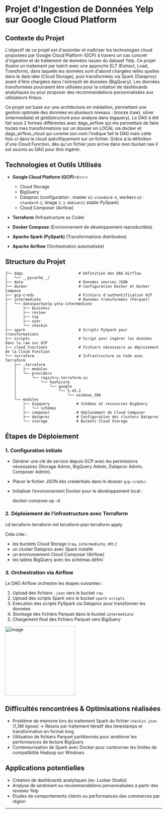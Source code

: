 # Projet d'Ingestion de Données Yelp sur Google Cloud Platform

## Contexte du Projet

L'objectif de ce projet est d'assimiler et maîtriser les technologies cloud proposées par Google Cloud Platform (GCP) à travers un cas concret d'ingestion et de traitement de données issues du dataset Yelp. Ce projet illustre un traitement par batch avec une approche ELT (Extract, Load, Transform), dans laquelle les données sont d'abord chargées telles quelles dans le data lake (Cloud Storage), puis transformées via Spark (Dataproc) avant d'être chargées dans l'entrepôt de données (BigQuery).
Les données transformées pourraient être utilisées pour la création de dashboards analytiques ou pour proposer des recommandations personnalisées aux utilisateurs finaux.

Ce projet est basé sur une architecture en médaillon, permettant une gestion optimale des données en plusieurs niveaux : bronze (raw), silver (intermediate) et gold(structuré pour analyse dans bigquery).
Le DAG à été fait sous 2 formes différentes avec dags_airflow qui me permettais de faire toutes mes transformations sur un dossier en LOCAL via docker et dags_airflow_cloud
qui comme son nom l'indique fait le DAG mais cette fois-ci dans le cloud spécifiquement sur un fichier. Grâce à la définition d'une Cloud Function, dès qu'un fichier json arrive dans mon bucket raw il est soumis au DAG pour être ingérer.
## Technologies et Outils Utilisés

- **Google Cloud Platform (GCP)**<é<>>
  - Cloud Storage
  - BigQuery
  - Dataproc (configuration : master `e2-standard-4`, workers `e2-standard-2`, image `2.1-debian11` stable PySpark)
  - Cloud Composer (Airflow)

- **Terraform** (Infrastructure as Code)
- **Docker Compose** (Environnement de développement reproductible)
- **Apache Spark (PySpark)** (Transformations distribuées)
- **Apache Airflow** (Orchestration automatisée)

## Structure du Projet
```text
├── dags                         # Définition des DAG Airflow
│   └── __pycache__/
├── data                         # Données sources JSON
├── docker                       # Configuration Docker et Docker Compose
├── gcp-creds                    # Fichiers d'authentification GCP
├── intermediate                 # Données transformées (Parquet)
│   └── datasparkyelp-yelp-intermediate
│       ├── business
│       ├── review
│       ├── tip
│       ├── user
│       └── checkin
├── spark                        # Scripts PySpark pour transformations
├── scripts                      # Script pour ingérer les données dans la raw sur GCP
├── cloud_functions              # Fichiers nécessaire au déploiement de la Cloud Function 
└── terraform                    # Infrastructure as Code avec Terraform
    ├── .terraform
    │   ├── modules
    │   └── providers
    │       └── registry.terraform.io
    │           └── hashicorp
    │               └── google
    │                   └── 5.45.2
    │                       └── windows_386
    └── modules
        ├── bigquery            # Schémas et ressources BigQuery
        │   └── schemas
        ├── composer            # Déploiement de Cloud Composer
        ├── dataproc            # Configuration des clusters Dataproc
        └── storage             # Buckets Cloud Storage
```
## Étapes de Déploiement

### 1. Configuration initiale

- Générer une clé de service depuis GCP avec les permissions nécessaires (Storage Admin, BigQuery Admin, Dataproc Admin, Composer Admin).
- Placer le fichier JSON des credentials dans le dossier `gcp-creds/`.
- Initialiser l’environnement Docker pour le développement local :

  docker-compose up -d

### 2. Déploiement de l’infrastructure avec Terraform

  cd terraform
  terraform init
  terraform plan
  terraform apply

Cela crée :
- les buckets Cloud Storage (`raw`, `intermediate`, etc.)
- un cluster Dataproc avec Spark installé
- un environnement Cloud Composer (Airflow)
- les tables BigQuery avec les schémas défini

### 3. Orchestration via Airflow

Le DAG Airflow orchestre les étapes suivantes :
1. Upload des fichiers `.json` vers le bucket `raw`
2. Upload des scripts Spark vers le bucket `spark-scripts`
3. Exécution des scripts PySpark via Dataproc pour transformer les données
4. Stockage des fichiers Parquet dans le bucket `intermediate`
5. Chargement final des fichiers Parquet vers BigQuery
<img width="224" alt="image" src="https://github.com/user-attachments/assets/9554c407-7c2b-4e98-9a71-73a6d10fc011" />

## Difficultés rencontrées & Optimisations réalisées

- Problème de mémoire lors du traitement Spark du fichier `checkin.json` (1,3M lignes)
  → Résolu par traitement itératif des timestamps et transformation en format long
- Utilisation de fichiers Parquet partitionnés pour améliorer les performances de lecture BigQuery
- Conteneurisation de Spark avec Docker pour contourner les limites de compatibilité Hadoop sur Windows

## Applications potentielles

- Création de dashboards analytiques (ex: Looker Studio)
- Analyse de sentiment ou recommandations personnalisées à partir des reviews Yelp
- Études de comportements clients ou performances des commerces par région

---

```

